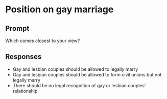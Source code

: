 # Position on gay marriage

## Prompt
Which comes closest to your view?

## Responses
- Gay and lesbian couples should be allowed to legally marry
- Gay and lesbian couples should be allowed to form civil
unions but not legally marry
- There should be no legal recognition of gay or lesbian
couples’ relationship
